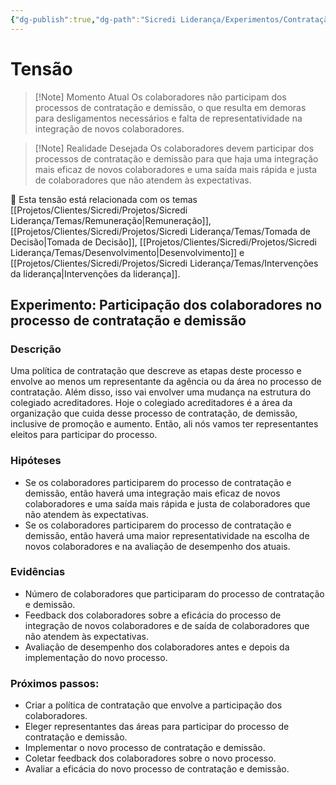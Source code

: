 ```yaml
---
{"dg-publish":true,"dg-path":"Sicredi Liderança/Experimentos/Contratação Participativa.md","permalink":"/Sicredi Liderança/Experimentos/Contratação Participativa/"}
---
```


# Tensão

> [!Note] Momento Atual
Os colaboradores não participam dos processos de contratação e demissão, o que resulta em demoras para desligamentos necessários e falta de representatividade na integração de novos colaboradores.

> [!Note] Realidade Desejada
Os colaboradores devem participar dos processos de contratação e demissão para que haja uma integração mais eficaz de novos colaboradores e uma saída mais rápida e justa de colaboradores que não atendem às expectativas.

🔗 Esta tensão está relacionada com os temas [[Projetos/Clientes/Sicredi/Projetos/Sicredi Liderança/Temas/Remuneração\|Remuneração]], [[Projetos/Clientes/Sicredi/Projetos/Sicredi Liderança/Temas/Tomada de Decisão\|Tomada de Decisão]], [[Projetos/Clientes/Sicredi/Projetos/Sicredi Liderança/Temas/Desenvolvimento\|Desenvolvimento]] e [[Projetos/Clientes/Sicredi/Projetos/Sicredi Liderança/Temas/Intervenções da liderança\|Intervenções da liderança]].

## Experimento: Participação dos colaboradores no processo de contratação e demissão

### Descrição
Uma política de contratação que descreve as etapas deste processo e envolve ao menos um representante da agência ou da área no processo de contratação. Além disso, isso vai envolver uma mudança na estrutura do colegiado acreditadores.  Hoje o colegiado acreditadores é a área da organização que cuida desse processo de contratação, de demissão, inclusive de promoção e aumento. Então, ali nós vamos ter representantes eleitos para participar do processo.

### Hipóteses
- Se os colaboradores participarem do processo de contratação e demissão, então haverá uma integração mais eficaz de novos colaboradores e uma saída mais rápida e justa de colaboradores que não atendem às expectativas.
- Se os colaboradores participarem do processo de contratação e demissão, então haverá uma maior representatividade na escolha de novos colaboradores e na avaliação de desempenho dos atuais.

### Evidências
- Número de colaboradores que participaram do processo de contratação e demissão.
- Feedback dos colaboradores sobre a eficácia do processo de integração de novos colaboradores e de saída de colaboradores que não atendem às expectativas.
- Avaliação de desempenho dos colaboradores antes e depois da implementação do novo processo.

### Próximos passos:
- Criar a política de contratação que envolve a participação dos colaboradores.
- Eleger representantes das áreas para participar do processo de contratação e demissão.
- Implementar o novo processo de contratação e demissão.
- Coletar feedback dos colaboradores sobre o novo processo.
- Avaliar a eficácia do novo processo de contratação e demissão.


